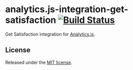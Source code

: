 # analytics.js-integration-get-satisfaction [![Build Status][ci-badge]][ci-link]

Get Satisfaction integration for [Analytics.js][].

## License

Released under the [MIT license](LICENSE).


[Analytics.js]: https://segment.com/docs/libraries/analytics.js/
[ci-link]: https://circleci.com/gh/segment-integrations/analytics.js-integration-get-satisfaction
[ci-badge]: https://circleci.com/gh/segment-integrations/analytics.js-integration-get-satisfaction.svg?style=svg
